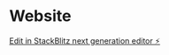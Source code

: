 # Website

[Edit in StackBlitz next generation editor ⚡️](https://stackblitz.com/~/github.com/AdminZK-AI/Website)